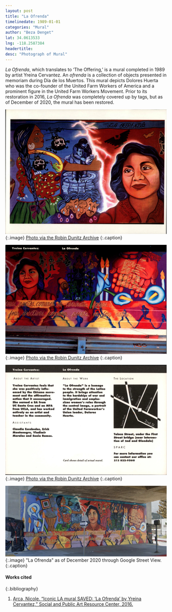 ```yaml
---
layout: post
title: "La Ofrenda"
timelinedate: 1989-01-01
categories: "Mural"
author: "Beza Denget"
lat: 34.0613533
lng: -118.2587384
headertitle:
desc: "Photograph of Mural"
---
```

*La Ofrenda*, which translates to ‘The Offering,’ is a mural completed in 1989 by artist Yreina Cervantez. An *ofrenda* is a collection of objects presented in memoriam during Día de los Muertos. This mural depicts Dolores Huerta who was the co-founder of the United Farm Workers of America and a prominent figure in the United Farm Workers Movement. Prior to its restoration in 2016, *La Ofrenda* was completely covered up by tags, but as of December of 2020, the mural has been restored.

![Photograph of Mural](images/obj62.jpg)
   {:.image}
[Photo via the Robin Dunitz Archive](https://visualizela.github.io/dunitzarchive/dunitzproject/obj62/)
   {:.caption}

![Postcard La Ofrenda](images/obj52_00.jpg)
   {:.image}
[Photo via the Robin Dunitz Archive](https://visualizela.github.io/dunitzarchive/dunitzproject/obj52/)
   {:.caption}

![Postcard La Ofrenda](images/obj52_01.jpg)
   {:.image}
[Photo via the Robin Dunitz Archive](https://visualizela.github.io/dunitzarchive/dunitzproject/obj52/)
   {:.caption}

![La Ofrenda today](images/laofrenda.png)
   {:.image}
"La Ofrenda" as of December 2020 through Google Street View.
   {:.caption}

#### Works cited

{:.bibliography}
1. [Arca, Nicole. “Iconic LA mural SAVED: ‘La Ofrenda’ by Yreina Cervantez,” Social and Public Art Resource Center, 2016.](https://sparcinla.org/projects/iconic-la-mural-saved-la-ofrenda/)

